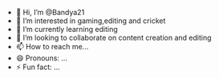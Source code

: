 - 👋 Hi, I’m @Bandya21
- 👀 I’m interested in gaming,editing and cricket 
- 🌱 I’m currently learning editing 
- 💞️ I’m looking to collaborate on content creation and editing 
- 📫 How to reach me...
- 😄 Pronouns: ...
- ⚡ Fun fact: ...

<!---
Bandya21/Bandya21 is a ✨ special ✨ repository because its `README.md` (this file) appears on your GitHub profile.
You can click the Preview link to take a look at your changes.
--->
